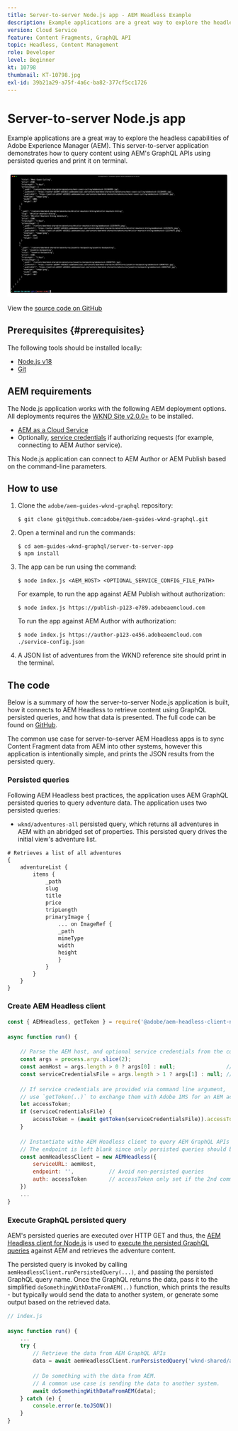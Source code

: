 ```yaml
---
title: Server-to-server Node.js app - AEM Headless Example
description: Example applications are a great way to explore the headless capabilities of Adobe Experience Manager (AEM). This server-side Node.js application demonstrates how to query content using AEM's GraphQL APIs using persisted queries.
version: Cloud Service
feature: Content Fragments, GraphQL API
topic: Headless, Content Management
role: Developer
level: Beginner
kt: 10798
thumbnail: KT-10798.jpg
exl-id: 39b21a29-a75f-4a6c-ba82-377cf5cc1726
---
```

# Server-to-server Node.js app

Example applications are a great way to explore the headless capabilities of Adobe Experience Manager (AEM). This server-to-server application demonstrates how to query content using AEM's GraphQL APIs using persisted queries and print it on terminal.

![Server-to-server Node.js app with AEM Headless](./assets/server-to-server-app/server-to-server-app.png)

View the [source code on GitHub](https://github.com/adobe/aem-guides-wknd-graphql/tree/main/server-to-server)

## Prerequisites {#prerequisites}

The following tools should be installed locally:

+ [Node.js v18](https://nodejs.org/en)
+ [Git](https://git-scm.com/)

## AEM requirements

The Node.js application works with the following AEM deployment options. All deployments requires the [WKND Site v2.0.0+](https://github.com/adobe/aem-guides-wknd/releases) to be installed.

+ [AEM as a Cloud Service](https://experienceleague.adobe.com/docs/experience-manager-cloud-service/content/implementing/deploying/overview.html)
+ Optionally, [service credentials](https://experienceleague.adobe.com/docs/experience-manager-cloud-service/content/implementing/developing/generating-access-tokens-for-server-side-apis.html) if authorizing requests (for example, connecting to AEM Author service).

This Node.js application can connect to AEM Author or AEM Publish based on the command-line parameters.

## How to use

1. Clone the `adobe/aem-guides-wknd-graphql` repository:

    ```shell
    $ git clone git@github.com:adobe/aem-guides-wknd-graphql.git
    ```

1. Open a terminal and run the commands:

    ```shell
    $ cd aem-guides-wknd-graphql/server-to-server-app
    $ npm install
    ```

1. The app can be run using the command: 

    ```
    $ node index.js <AEM_HOST> <OPTIONAL_SERVICE_CONFIG_FILE_PATH>
    ```

    For example, to run the app against AEM Publish without authorization:

    ```shell
    $ node index.js https://publish-p123-e789.adobeaemcloud.com
    ```

    To run the app against AEM Author with authorization:

    ```shell
    $ node index.js https://author-p123-e456.adobeaemcloud.com ./service-config.json
    ```

1. A JSON list of adventures from the WKND reference site should print in the terminal.

## The code

Below is a summary of how the server-to-server Node.js application is built, how it connects to AEM Headless to retrieve content using GraphQL persisted queries, and how that data is presented. The full code can be found on [GitHub](https://github.com/adobe/aem-guides-wknd-graphql/tree/main/server-to-server).

The common use case for server-to-server AEM Headless apps is to sync Content Fragment data from AEM into other systems, however this application is intentionally simple, and prints the JSON results from the persisted query. 

### Persisted queries

Following AEM Headless best practices, the application uses AEM GraphQL persisted queries to query adventure data. The application uses two persisted queries:

+ `wknd/adventures-all` persisted query, which returns all adventures in AEM with an abridged set of properties. This persisted query drives the initial view's adventure list.

```
# Retrieves a list of all adventures
{
    adventureList {
        items {
            _path
            slug
            title
            price
            tripLength
            primaryImage {
                ... on ImageRef {
                _path
                mimeType
                width
                height
                }
            }
        }
    }
}
```

### Create AEM Headless client

```javascript
const { AEMHeadless, getToken } = require('@adobe/aem-headless-client-nodejs');

async function run() { 

    // Parse the AEM host, and optional service credentials from the command line arguments
    const args = process.argv.slice(2);
    const aemHost = args.length > 0 ? args[0] : null;                // Example: https://author-p123-e456.adobeaemcloud.com
    const serviceCredentialsFile = args.length > 1 ? args[1] : null; // Example: ./service-config.json

    // If service credentials are provided via command line argument,
    // use `getToken(..)` to exchange them with Adobe IMS for an AEM access token 
    let accessToken;
    if (serviceCredentialsFile) {
        accessToken = (await getToken(serviceCredentialsFile)).accessToken;
    }

    // Instantiate withe AEM Headless client to query AEM GraphQL APIs
    // The endpoint is left blank since only persisted queries should be used to query AEM's GraphQL APIs
    const aemHeadlessClient = new AEMHeadless({
        serviceURL: aemHost,
        endpoint: '',           // Avoid non-persisted queries
        auth: accessToken       // accessToken only set if the 2nd command line parameter is set
    })
    ...
}
```


### Execute GraphQL persisted query

AEM's persisted queries are executed over HTTP GET and thus, the [AEM Headless client for Node.js](https://github.com/adobe/aem-headless-client-nodejs) is used to [execute the persisted GraphQL queries](https://github.com/adobe/aem-headless-client-nodejs#within-asyncawait) against AEM and retrieves the adventure content.

The persisted query is invoked by calling `aemHeadlessClient.runPersistedQuery(...)`, and passing the persisted GraphQL query name. Once the GraphQL returns the data, pass it to the simplified `doSomethingWithDataFromAEM(..)` function, which prints the results - but typically would send the data to another system, or generate some output based on the retrieved data.

```js
// index.js

async function run() { 
    ...
    try {
        // Retrieve the data from AEM GraphQL APIs
        data = await aemHeadlessClient.runPersistedQuery('wknd-shared/adventures-all')
        
        // Do something with the data from AEM. 
        // A common use case is sending the data to another system.
        await doSomethingWithDataFromAEM(data);
    } catch (e) {
        console.error(e.toJSON())
    }
}
```
